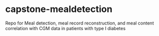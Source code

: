 # capstone-mealdetection
Repo for Meal detection, meal record reconstruction, and meal content correlation with CGM data in patients with type I diabetes
